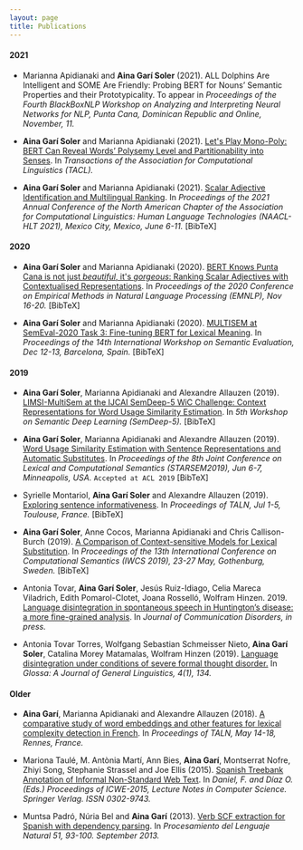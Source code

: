 ```yaml
---
layout: page
title: Publications
---
```


<script type="text/javascript">
   function toggleVisibility(block_id) {
       var e = document.getElementById(block_id);
       if(e.style.display == 'block')
          e.style.display = 'none';
       else
          e.style.display = 'block';
   }
    function copyToClip(element) {
        var str = document.getElementById(element).innerHTML;
        function listener(e) {
            e.clipboardData.setData("text/html", str);
            e.clipboardData.setData("text/plain", str);
            e.preventDefault();
        }
        document.addEventListener("copy", listener);
        document.execCommand("copy");
        document.removeEventListener("copy", listener);
};
</script>

#### 2021

* Marianna Apidianaki and **Aina Garí Soler** (2021). ALL Dolphins Are Intelligent and SOME Are Friendly: Probing BERT for Nouns’ Semantic Properties and their Prototypicality. To appear in _Proceedings of the Fourth BlackBoxNLP Workshop on Analyzing and Interpreting Neural Networks for NLP, Punta Cana, Dominican Republic and Online, November, 11._ 

* **Aina Garí Soler** and Marianna Apidianaki (2021). [Let's Play Mono-Poly: BERT Can Reveal Words’ Polysemy Level and Partitionability into Senses](https://arxiv.org/abs/2104.14694). In _Transactions of the Association for Computational Linguistics (TACL)._

* **Aina Garí Soler** and Marianna Apidianaki (2021). [Scalar Adjective Identification and Multilingual Ranking](https://arxiv.org/abs/2105.01180). In _Proceedings of the 2021 Annual Conference of the North American Chapter of the Association for Computational Linguistics: Human Language Technologies (NAACL-HLT 2021), Mexico City, Mexico, June 6-11._ 
    <a style="color:page.header.overlay_color; cursor: pointer; cursor: hand;" onclick="toggleVisibility('bib_scalar2021');">[BibTeX]</a>
<div id="bib_scalar2021" style="display:none;">
<small>
<a class="btn"  onclick="copyToClip('bib_scalar2021');">Copy</a>
<div class="highlighter-rouge"><pre id="bib_scalar2021" class="highlight">
@inproceedings{gari-soler-apidianaki-2021-scalar,
    title = {{Scalar Adjective Identification and Multilingual Ranking}},
    author = "Gar{\'\i} Soler, Aina  and
      Apidianaki, Marianna",
    booktitle = "Proceedings of the 2021 Conference of the North American Chapter of the Association for Computational Linguistics: Human Language Technologies",
    month = jun,
    year = "2021",
    address = "Online",
    publisher = "Association for Computational Linguistics",
    url = "https://aclanthology.org/2021.naacl-main.370",
    doi = "10.18653/v1/2021.naacl-main.370",
    pages = "4653--4660",  
}
</pre></div></small>
</div>


#### 2020

* **Aina Garí Soler** and Marianna Apidianaki (2020). [BERT Knows Punta Cana is not just _beautiful_, it's _gorgeous_: Ranking Scalar Adjectives with Contextualised Representations](https://www.aclweb.org/anthology/2020.emnlp-main.598/). In _Proceedings of the 2020 Conference on Empirical Methods in Natural Language Processing (EMNLP), Nov 16-20._ <a style="color:page.header.overlay_color; cursor: pointer; cursor: hand;" onclick="toggleVisibility('bib_scalar2020');">[BibTeX]</a>
<div id="bib_scalar2020" style="display:none;">
<small>
<a class="btn"  onclick="copyToClip('bib_scalar2020');">Copy</a>
<div class="highlighter-rouge"><pre id="bib_scalar2020" class="highlight">
@inproceedings{gari-soler-apidianaki-2020-bert,
    title = "{BERT} {K}nows {P}unta {C}ana is not just beautiful, it{'}s gorgeous: {R}anking {S}calar {A}djectives with {C}ontextualised {R}epresentations",
    author = "Gar{\'\i} Soler, Aina  and
      Apidianaki, Marianna",
    booktitle = "Proceedings of the 2020 Conference on Empirical Methods in Natural Language Processing (EMNLP)",
    month = nov,
    year = "2020",
    address = "Online",
    publisher = "Association for Computational Linguistics",
    url = "https://aclanthology.org/2020.emnlp-main.598",
    doi = "10.18653/v1/2020.emnlp-main.598",
    pages = "7371--7385",
}
</pre></div></small>
</div>

* **Aina Garí Soler** and Marianna Apidianaki (2020). [MULTISEM at SemEval-2020 Task 3: Fine-tuning BERT for Lexical Meaning](https://www.aclweb.org/anthology/2020.semeval-1.18/). In _Proceedings of the 14th International Workshop on Semantic Evaluation, Dec 12-13, Barcelona, Spain._ <a style="color:page.header.overlay_color; cursor: pointer; cursor: hand;" onclick="toggleVisibility('bib_semeval2020');">[BibTeX]</a>
<div id="bib_semeval2020" style="display:none;">
<small>
<a class="btn"  onclick="copyToClip('bib_semeval2020');">Copy</a>
<div class="highlighter-rouge"><pre id="bib_semeval2020" class="highlight">
@inproceedings{gari-soler-apidianaki-2020-multisem,
    title = {{MULTISEM at SemEval-2020 Task 3: Fine-tuning BERT for Lexical Meaning}},
    author = "Gar{\'\i} Soler, Aina  and
      Apidianaki, Marianna",
    booktitle = "Proceedings of the Fourteenth Workshop on Semantic Evaluation",
    month = dec,
    year = "2020",
    address = "Barcelona (online)",
    publisher = "International Committee for Computational Linguistics",
    url = "https://aclanthology.org/2020.semeval-1.18",
    pages = "158--165",
}
</pre></div></small>
</div>

#### 2019

* **Aina Garí Soler**, Marianna Apidianaki and Alexandre Allauzen (2019). [LIMSI-MultiSem at the IJCAI SemDeep-5 WiC Challenge: Context Representations for Word Usage Similarity Estimation](http://www.dfki.de/~declerck/semdeep-5/papers/wic_SemDeep-5_paper_4.pdf). In _5th Workshop on Semantic Deep Learning (SemDeep-5)._  <a style="color:page.header.overlay_color; cursor: pointer; cursor: hand;" onclick="toggleVisibility('bib_semdeep2019');">[BibTeX]</a>
<div id="bib_semdeep2019" style="display:none;">
<small>
<a class="btn"  onclick="copyToClip('bib_semdeep2019');">Copy</a>
<div class="highlighter-rouge"><pre id="bib_semdeep2019" class="highlight">
@inproceedings{gari-soler-etal-2019-limsi,
    title = {{LIMSI-MULTISEM at the IJCAI SemDeep-5 WiC Challenge: Context Representations for Word Usage Similarity Estimation}},
    author = "Gar{\'\i} Soler, Aina  and
      Apidianaki, Marianna  and
      Allauzen, Alexandre",
    booktitle = "Proceedings of the 5th Workshop on Semantic Deep Learning (SemDeep-5)",
    month = aug,
    year = "2019",
    address = "Macau, China",
    publisher = "Association for Computational Linguistics",
    url = "https://aclanthology.org/W19-5802",
    pages = "6--11",
}
</pre></div></small>
</div>

* **Aina Garí Soler**, Marianna Apidianaki and Alexandre Allauzen (2019). [Word Usage Similarity Estimation with Sentence Representations and Automatic Substitutes](https://www.aclweb.org/anthology/S19-1002). In *Proceedings of the 8th Joint Conference on Lexical and Computational Semantics (STARSEM2019), Jun 6-7, Minneapolis, USA.* `Accepted at ACL 2019`
 <a style="color:page.header.overlay_color; cursor: pointer; cursor: hand;" onclick="toggleVisibility('bib_usim2019');">[BibTeX]</a>
<div id="bib_usim2019" style="display:none;">
<small>
<a class="btn"  onclick="copyToClip('bib_usim2019');">Copy</a>
<div class="highlighter-rouge"><pre id="bib_usim2019" class="highlight">
@inproceedings{gari-soler-etal-2019-word,
    title = {{Word Usage Similarity Estimation with Sentence Representations and Automatic Substitutes}},
    author = "Gar{\'\i} Soler, Aina  and
      Apidianaki, Marianna  and
      Allauzen, Alexandre",
    booktitle = "Proceedings of the Eighth Joint Conference on Lexical and Computational Semantics (*{SEM} 2019)",
    month = jun,
    year = "2019",
    address = "Minneapolis, Minnesota",
    publisher = "Association for Computational Linguistics",
    url = "https://aclanthology.org/S19-1002",
    doi = "10.18653/v1/S19-1002",
    pages = "9--21",   
}
</pre></div></small>
</div>


* Syrielle Montariol, **Aina Garí Soler** and Alexandre Allauzen (2019). [Exploring sentence informativeness](https://arxiv.org/pdf/1907.08469.pdf). In  _Proceedings of TALN, Jul 1-5, Toulouse, France._ 
 <a style="color:page.header.overlay_color; cursor: pointer; cursor: hand;" onclick="toggleVisibility('bib_informativeness2019');">[BibTeX]</a>
<div id="bib_informativeness2019" style="display:none;">
<small>
<a class="btn"  onclick="copyToClip('bib_informativeness2019');">Copy</a>
<div class="highlighter-rouge"><pre id="bib_informativeness2019" class="highlight">
@inproceedings{montariol-etal-2019-exploring,
    title = {{Exploring sentence informativeness}},
    author = "Montariol, Syrielle  and
      Gar{\'\i} Soler, Aina  and
      Allauzen, Alexandre",
    booktitle = "Actes de la Conf{\'e}rence sur le Traitement Automatique des Langues Naturelles (TALN) PFIA 2019. Volume II : Articles courts",
    month = "7",
    year = "2019",
    address = "Toulouse, France",
    publisher = "ATALA",
    url = "https://aclanthology.org/2019.jeptalnrecital-court.16",
    pages = "303--312", 
}
</pre></div></small>
</div>


* **Aina Garí Soler**, Anne Cocos, Marianna Apidianaki and Chris Callison-Burch (2019). [A Comparison of Context-sensitive Models for Lexical Substitution](https://www.aclweb.org/anthology/W19-0423). In _Proceedings of the 13th International Conference on Computational Semantics (IWCS 2019), 23-27 May, Gothenburg, Sweden._  <a style="color:page.header.overlay_color; cursor: pointer; cursor: hand;" onclick="toggleVisibility('bib_lexsub2019');">[BibTeX]</a>
<div id="bib_lexsub2019" style="display:none;">
<small>
<a class="btn"  onclick="copyToClip('bib_lexsub2019');">Copy</a>
<div class="highlighter-rouge"><pre id="bib_lexsub2019" class="highlight">
@inproceedings{gari-soler-etal-2019-comparison,
    title = {{A Comparison of Context-sensitive Models for Lexical Substitution}},
    author = "Gar{\'\i} Soler, Aina  and
      Cocos, Anne  and
      Apidianaki, Marianna  and
      Callison-Burch, Chris",
    booktitle = "Proceedings of the 13th International Conference on Computational Semantics - Long Papers",
    month = may,
    year = "2019",
    address = "Gothenburg, Sweden",
    publisher = "Association for Computational Linguistics",
    url = "https://aclanthology.org/W19-0423",
    doi = "10.18653/v1/W19-0423",
    pages = "271--282",   
}
</pre></div></small>
</div>


* Antonia Tovar, **Aina Garí Soler**, Jesús Ruiz-Idiago, Celia Mareca Viladrich, Edith Pomarol-Clotet, Joana Rosselló, Wolfram Hinzen. 2019. [Language disintegration in spontaneous speech in Huntington’s disease: a more fine-grained analysis](https://doi.org/10.1016/j.jcomdis.2019.105970). In _Journal of Communication Disorders, in press._

* Antonia Tovar Torres, Wolfgang Sebastian Schmeisser Nieto, **Aina Garí Soler**, Catalina Morey Matamalas, Wolfram Hinzen (2019). [Language disintegration under conditions of severe formal thought disorder.](https://www.glossa-journal.org/article/10.5334/gjgl.720/) In _Glossa: A Journal of General Linguistics, 4(1), 134._

#### Older

* **Aina Garí**, Marianna Apidianaki and Alexandre Allauzen (2018). [A comparative study of word embeddings and other features for lexical complexity detection in French](https://www.semanticscholar.org/paper/A-comparative-study-of-word-embeddings-and-other-in-Soler-Apidianaki/19329470f1ec5a3f7a4b817e3bc912aa82d9b7f2?p2df). In  _Proceedings of TALN, May 14-18, Rennes, France._

* Mariona Taulé, M. Antònia Martí, Ann Bies, **Aina Garí**, Montserrat Nofre, Zhiyi Song, Stephanie Strassel and Joe Ellis (2015). [Spanish Treebank Annotation of Informal Non-Standard Web Text](https://www.ldc.upenn.edu/sites/www.ldc.upenn.edu/files/nlpit2015-spanish-treebank-annotation.pdf). In _Daniel, F. and Díaz O. (Eds.) Proceedings of ICWE-2015, Lecture Notes in Computer Science. Springer Verlag. ISSN 0302-9743._

* Muntsa Padró, Núria Bel and **Aina Garí** (2013). [Verb SCF extraction for Spanish with dependency parsing](https://pdfs.semanticscholar.org/0505/8e6c6e9f2851570b64fb1cce1374071908e5.pdf?_ga=2.240515524.617673213.1562600575-496965568.1562600575). In _Procesamiento del Lenguaje Natural 51, 93-100. September 2013._

